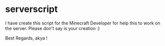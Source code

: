 # serverscript

I have create this script for the Minecraft Developer for help this to work on the server.
Please don't say is your creation :)

Best Regards, akya !
